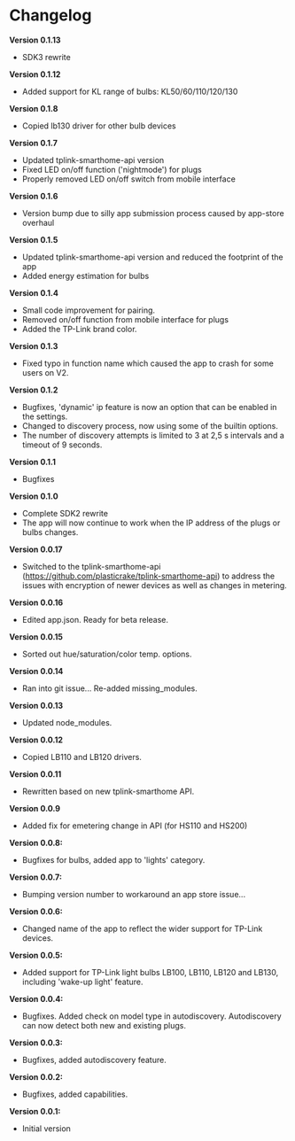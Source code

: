 # Changelog

**Version 0.1.13**
- SDK3 rewrite

**Version 0.1.12**
- Added support for KL range of bulbs: KL50/60/110/120/130

**Version 0.1.8**
- Copied lb130 driver for other bulb devices

**Version 0.1.7**
- Updated tplink-smarthome-api version
- Fixed LED on/off function ('nightmode') for plugs
- Properly removed LED on/off switch from mobile interface

**Version 0.1.6**
- Version bump due to silly app submission process caused by app-store overhaul

**Version 0.1.5**
- Updated tplink-smarthome-api version and reduced the footprint of the app
- Added energy estimation for bulbs

**Version 0.1.4**
- Small code improvement for pairing.
- Removed on/off function from mobile interface for plugs
- Added the TP-Link brand color.

**Version 0.1.3**
- Fixed typo in function name which caused the app to crash for some users on V2.

**Version 0.1.2**
- Bugfixes, 'dynamic' ip feature is now an option that can be enabled in the settings.
- Changed to discovery process, now using some of the builtin options.
- The number of discovery attempts is limited to 3 at 2,5 s intervals and a timeout of 9 seconds. 

**Version 0.1.1**
- Bugfixes 

**Version 0.1.0**
- Complete SDK2 rewrite
- The app will now continue to work when the IP address of the plugs or bulbs changes.

**Version 0.0.17**
- Switched to the tplink-smarthome-api (https://github.com/plasticrake/tplink-smarthome-api) to address
the issues with encryption of newer devices as well as changes in metering.

**Version 0.0.16**
- Edited app.json. Ready for beta release. 

**Version 0.0.15**
- Sorted out hue/saturation/color temp. options. 

**Version 0.0.14**
- Ran into git issue... Re-added missing_modules. 

**Version 0.0.13**
- Updated node_modules. 

**Version 0.0.12**
- Copied LB110 and LB120 drivers. 

**Version 0.0.11**
- Rewritten based on new tplink-smarthome API. 

**Version 0.0.9**
- Added fix for emetering change in API (for HS110 and HS200)

**Version 0.0.8:**
- Bugfixes for bulbs, added app to 'lights' category.

**Version 0.0.7:**
- Bumping version number to workaround an app store issue...

**Version 0.0.6:**
- Changed name of the app to reflect the wider support for TP-Link devices.

**Version 0.0.5:**
- Added support for TP-Link light bulbs LB100, LB110, LB120 and LB130, including 'wake-up light' feature.

**Version 0.0.4:**
- Bugfixes. Added check on model type in autodiscovery. Autodiscovery can now detect both new and existing plugs.

**Version 0.0.3:**
- Bugfixes, added autodiscovery feature.

**Version 0.0.2:**
- Bugfixes, added capabilities.

**Version 0.0.1:**
- Initial version
